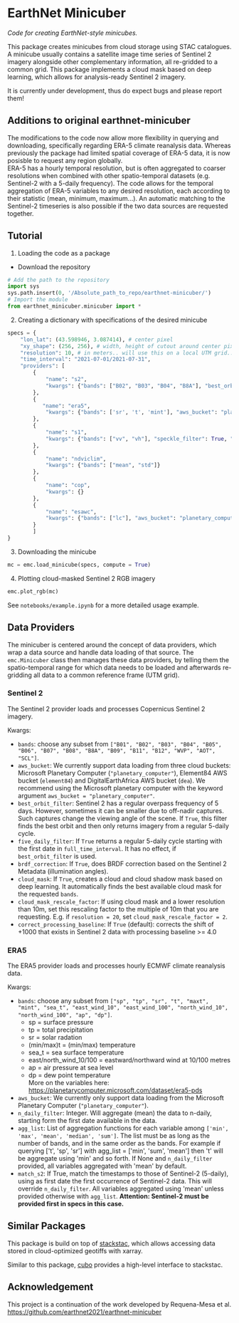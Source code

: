 
# EarthNet Minicuber

*Code for creating EarthNet-style minicubes.*

This package creates minicubes from cloud storage using STAC catalogues. A minicube usually contains a satellite image time series of Sentinel 2 imagery alongside other complementary information, all re-gridded to a common grid. This package implements a cloud mask based on deep learning, which allows for analysis-ready Sentinel 2 imagery.

It is currently under development, thus do expect bugs and please report them!

## Additions to original earthnet-minicuber

The modifications to the code now allow more flexibility in querying and downloading, specifically regarding ERA-5 climate reanalysis data. Whereas previously the package had limited spatial coverage of ERA-5 data, it is now posisble to request any region globally.\
ERA-5 has a hourly temporal resolution, but is often aggregated to coarser resolutions when combined with other spatio-temporal datasets (e.g. Sentinel-2 with a 5-daily frequency). The code allows for the temporal aggregation of ERA-5 variables to any desired resolution, each according to their statistic (mean, minimum, maximum...). An automatic matching to the Sentinel-2 timeseries is also possible if the two data sources are requested together. 


## Tutorial

1. Loading the code as a package
- Download the repository
```Python
# Add the path to the repository
import sys
sys.path.insert(0, '/Absolute_path_to_repo/earthnet-minicuber/')
# Import the module
from earthnet_minicuber.minicuber import *
```

2. Creating a dictionary with specifications of the desired minicube
```Python
specs = {
    "lon_lat": (43.598946, 3.087414), # center pixel
    "xy_shape": (256, 256), # width, height of cutout around center pixel
    "resolution": 10, # in meters.. will use this on a local UTM grid..
    "time_interval": "2021-07-01/2021-07-31",
    "providers": [
        {
            "name": "s2",
            "kwargs": {"bands": ["B02", "B03", "B04", "B8A"], "best_orbit_filter": True, "five_daily_filter": False, "brdf_correction": True, "cloud_mask": True, "aws_bucket": "planetary_computer"}
        },
        {
           "name": "era5",
            "kwargs": {"bands": ['sr', 't', 'mint'], "aws_bucket": "planetary_computer", "n_daily_filter": None, "agg_list": ['min', 'max', 'sum'], "match_s2": True} 
        },
        {
            "name": "s1",
            "kwargs": {"bands": ["vv", "vh"], "speckle_filter": True, "speckle_filter_kwargs": {"type": "lee", "size": 9}, "aws_bucket": "planetary_computer"} 
        },
        {
            "name": "ndviclim",
            "kwargs": {"bands": ["mean", "std"]}
        },
        {
            "name": "cop",
            "kwargs": {}
        },
        {
            "name": "esawc",
            "kwargs": {"bands": ["lc"], "aws_bucket": "planetary_computer"}
        }
        ]
}
```

3. Downloading the minicube
```Python
mc = emc.load_minicube(specs, compute = True)
```

4. Plotting cloud-masked Sentinel 2 RGB imagery
```Python
emc.plot_rgb(mc)
```

See `notebooks/example.ipynb` for a more detailed usage example.



## Data Providers

The minicuber is centered around the concept of data providers, which wrap a data source and handle data loading of that source. The `emc.Minicuber` class then manages these data providers, by telling them the spatio-temporal range for which data needs to be loaded and afterwards re-gridding all data to a common reference frame (UTM grid).

### Sentinel 2

The Sentinel 2 provider loads and processes Copernicus Sentinel 2 imagery.

Kwargs:
- `bands`: choose any subset from `["B01", "B02", "B03", "B04", "B05", "B06", "B07", "B08", "B8A", "B09", "B11", "B12", "WVP", "AOT", "SCL"]`.
- `aws_bucket`: We currently support data loading from three cloud buckets: Microsoft Planetary Computer (`"planetary_computer"`), Element84 AWS bucket (`element84`) and DigitalEarthAfrica AWS bucket (`dea`). We recommend using the Microsoft planetary computer with the keyword argument `aws_bucket = "planetary_computer"`.
- `best_orbit_filter`: Sentinel 2 has a regular overpass frequency of 5 days. However, sometimes it can be smaller due to off-nadir captures. Such captures change the viewing angle of the scene. If `True`, this filter finds the best orbit and then only returns imagery from a regular 5-daily cycle.
- `five_daily_filter`: If `True` returns a regular 5-daily cycle starting with the first date in `full_time_interval`. It has no effect, if `best_orbit_filter` is used.
- `brdf_correction`: If `True`, does BRDF correction based on the Sentinel 2 Metadata (illumination angles).
- `cloud_mask`: If `True`, creates a cloud and cloud shadow mask based on deep learning. It automatically finds the best available cloud mask for the requested `bands`.
- `cloud_mask_rescale_factor`: If using cloud mask and a lower resolution than 10m, set this rescaling factor to the multiple of 10m that you are requesting. E.g. if `resolution = 20`, set `cloud_mask_rescale_factor = 2`.
- `correct_processing_baseline`: If `True` (default): corrects the shift of +1000 that exists in Sentinel 2 data with processing baseline >= 4.0


### ERA5

The ERA5 provider loads and processes hourly ECMWF climate reanalysis data.

Kwargs:
- `bands`: choose any subset from `["sp", "tp", "sr", "t", "maxt", "mint", "sea_t", "east_wind_10", "east_wind_100", "north_wind_10", "north_wind_100", "ap", "dp"]`.
    - sp = surface pressure
    - tp = total precipitation 
    - sr = solar radation 
    - (min/max)t = (min/max) temperature 
    - sea_t = sea surface temperature
    - east/north_wind_10/100 = eastward/northward wind at 10/100 metres
    - ap = air pressure at sea level
    - dp = dew point temperature\
    More on the variables here: https://planetarycomputer.microsoft.com/dataset/era5-pds
- `aws_bucket`: We currently only support data loading from the Microsoft Planetary Computer (`"planetary_computer"`).
- `n_daily_filter`: Integer. Will aggregate (mean) the data to n-daily, starting form the first date available in the data. 
- `agg_list`: List of aggregation functions for each variable among `['min', 'max', 'mean', 'median', 'sum']`. The list must be as long as the number of bands, and in the same order as the bands. For example if querying ['t', 'sp', 'sr'] with agg_list = ['min', 'sum', 'mean'] then 't' will be aggregate using 'min' and so forth. If None and `n_daily_filter` provided, all variables aggregated with 'mean' by default.
- `match_s2`: If True, match the timestamps to those of Sentinel-2 (5-daily), using as first date the first occurrence of Sentinel-2 data. This will override `n_daily_filter`. All variables aggregated using 'mean' unless provided otherwise with `agg_list`. **Attention: Sentinel-2 must be provided first in specs in this case.**


## Similar Packages

This package is build on top of [stackstac](https://stackstac.readthedocs.io/en/latest/), which allows accessing data stored in cloud-optimized geotiffs with xarray.

Similar to this package, [cubo](https://github.com/davemlz/cubo) provides a high-level interface to stackstac.


## Acknowledgement

This project is a continuation of the work developed by Requena-Mesa et al. https://github.com/earthnet2021/earthnet-minicuber
